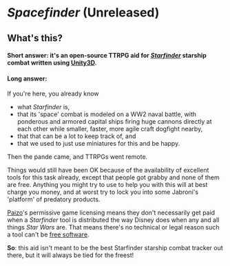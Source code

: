 # *Spacefinder* (Unreleased)

## What's this?
#### Short answer: it's an open-source TTRPG aid for [*Starfinder*](https://paizo.com/starfinder/) starship combat written using [Unity3D](https://unity.com/).

#### Long answer: 
If you're here, you already know 
* what *Starfinder* is, 
* that its 'space' combat is modeled on a WW2 naval battle, with ponderous and armored capital ships firing huge cannons directly at each other while smaller, faster, more agile craft dogfight nearby, 
* that that can be a lot to keep track of, and 
* that we used to just use miniatures for this and be happy.

Then the pande came, and TTRPGs went remote.

Things would still have been OK because of the availability of excellent tools for this task already, except that people got grabby and none of them are free.  Anything you might try to use to help you with this will at best charge you money, and at worst try to lock you into some Jabroni's 'platform' of predatory products.

[Paizo](https://paizo.com/)'s permissive game licensing means they don't necessarily get paid when a *Starfinder* tool is distributed the way Disney does when any and all things *Star Wars* are.  That means there's no technical or legal reason such a tool can't be [free software](https://en.wikipedia.org/wiki/Free_software_movement).  

**So**: this aid isn't meant to be the best Starfinder starship combat tracker out there, but it will always be tied for the freest!